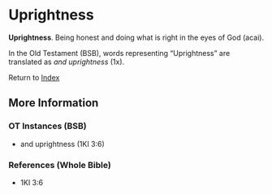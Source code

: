 # Uprightness
**Uprightness**. 
Being honest and doing what is right in the eyes of God (acai). 


In the Old Testament (BSB), words representing “Uprightness” are translated as 
*and uprightness* (1x). 




Return to [Index](00-Index.md)

## More Information

### OT Instances (BSB)

* and uprightness (1KI 3:6)



### References (Whole Bible)

* 1KI 3:6



